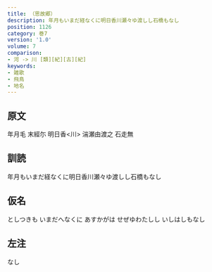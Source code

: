 ```yaml
---
title: （思故郷）
description: 年月もいまだ経なくに明日香川瀬々ゆ渡しし石橋もなし
position: 1126
category: 巻7
version: '1.0'
volume: 7
comparison:
- 河 -> 川 [類][紀][古][紀]
keywords:
- 雑歌
- 飛鳥
- 地名
---
```


## 原文

年月毛 末經尓 明日香<川> 湍瀬由渡之 石走無

## 訓読

年月もいまだ経なくに明日香川瀬々ゆ渡しし石橋もなし

## 仮名

としつきも いまだへなくに あすかがは せぜゆわたしし いしはしもなし

## 左注

なし
